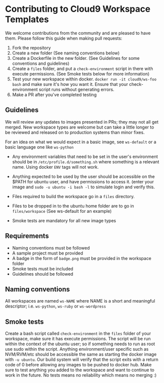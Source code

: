 # Contributing to Cloud9 Workspace Templates

We welcome contributions from the community and are pleased to have them. Please follow this guide when making pull requests:

1. Fork the repository
2. Create a new folder (See naming conventions below)
3. Create a Dockerfile in the new folder. (See Guidelines for some conventions and guidelines)
4. Create a `files` folder, and put a `check-environment` script in there with execute permissions. (See Smoke tests below for more information)
5. Test your new workspace within docker. `docker run -it cloud9/ws-foo bash` and make sure it's how you want it. Ensure that your check-environment script runs without generating errors.
5. Make a PR after you've completed testing


## Guidelines
We will review any updates to images presented in PRs; they may not all get merged. New workspace types are welcome but can take a little longer to be reviewed and released on to production systems than minor fixes.

For an idea on what we would expect in a basic image, see `ws-default` or a basic language one like `ws-python`

* Any environment variables that need to be set in the user's environment should be in `/etc/profile.d/something.sh` where something is a relevant name. Using docker `ENV` tags will not work.

* Anything expected to be used by the user should be accessible on the $PATH for ubuntu user, and have permissions to access it. (enter your image and `sudo -u ubuntu -i bash -l` to simulate login and verify this.

* Files required to build the workspace go in a `files` directory.

* Files to be dropped in to the ubuntu home folder are to go in `files/workspace` (See ws-default for an example)

* Smoke tests are mandatory for all new image types

## Requirements
- Naming conventions must be followed
- A sample project must be provided
- A badge in the form of `badge.png` must be provided in the workspace folder
- Smoke tests must be included
- Guidelines should be followed

## Naming conventions
All workspaces are named `ws-NAME` where NAME is a short and meaningful descriptor; i.e. `ws-python`, `ws-ruby` or `ws-wordpress`

## Smoke tests
Create a bash script called `check-environment` in the `files` folder of your workspace, make sure it has execute permissions. The script will be run within the context of the ubuntu user; so if something needs to run as root use sudo within the script. Anything environment/user specific such as NVM/RVM/etc should be accessible the same as starting the docker image with `-u ubuntu`. Our build system will verify that the script exits with a return code of 0 before allowing any images to be pushed to docker hub. Make sure to test anything you added to the workspace and want to continue to work in the future. No tests means no reliability which means no merging :)
